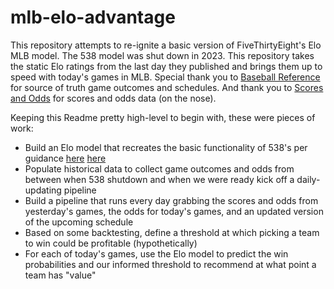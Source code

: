 # mlb-elo-advantage
This repository attempts to re-ignite a basic version of FiveThirtyEight's Elo MLB model. The 538 model was shut down in 2023. This repository takes the static Elo ratings from the last day they published and brings them up to speed with today's games in MLB. Special thank you to [Baseball Reference](https://www.baseball-reference.com/) for source of truth game outcomes and schedules. And thank you to [Scores and Odds](https://www.scoresandodds.com/mlb) for scores and odds data (on the nose).

Keeping this Readme pretty high-level to begin with, these were pieces of work:
* Build an Elo model that recreates the basic functionality of 538's per guidance [here](https://www.baseballprospectus.com/news/article/5247/lies-damned-lies-we-are-elo/) [here](https://fivethirtyeight.com/features/how-our-2016-mlb-predictions-work/)
* Populate historical data to collect game outcomes and odds from between when 538 shutdown and when we were ready kick off a daily-updating pipeline
* Build a pipeline that runs every day grabbing the scores and odds from yesterday's games, the odds for today's games, and an updated version of the upcoming schedule
* Based on some backtesting, define a threshold at which picking a team to win could be profitable (hypothetically)
* For each of today's games, use the Elo model to predict the win probabilities and our informed threshold to recommend at what point a team has "value"
